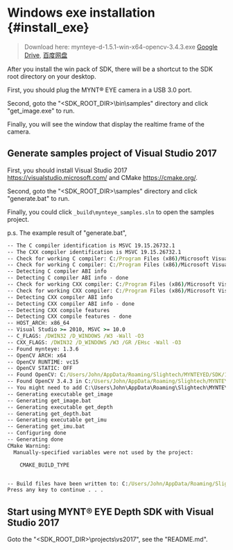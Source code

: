 # Windows exe installation {#install_exe}

> Download here: mynteye-d-1.5.1-win-x64-opencv-3.4.3.exe [Google Drive](https://drive.google.com/open?id=1BICub3c_G-MK9bBEAYgkKrwOvT6f1hbF), [百度网盘](https://pan.baidu.com/s/1Enca8LbbOP21G56-iGLlpQ)

After you install the win pack of SDK, there will be a shortcut to the SDK root directory on your desktop.

First, you should plug the MYNT® EYE camera in a USB 3.0 port.

Second, goto the "<SDK_ROOT_DIR>\bin\samples" directory and click "get_image.exe" to run.

Finally, you will see the window that display the realtime frame of the camera.

## Generate samples project of Visual Studio 2017

First, you should install Visual Studio 2017 <https://visualstudio.microsoft.com/> and CMake <https://cmake.org/>.

Second, goto the "<SDK_ROOT_DIR>\samples" directory and click "generate.bat" to run.

Finally, you could click `_build\mynteye_samples.sln` to open the samples project.

p.s. The example result of "generate.bat",

```cmd
-- The C compiler identification is MSVC 19.15.26732.1
-- The CXX compiler identification is MSVC 19.15.26732.1
-- Check for working C compiler: C:/Program Files (x86)/Microsoft Visual Studio/2017/Community/VC/Tools/MSVC/14.15.26726/bin/Hostx86/x64/cl.exe
-- Check for working C compiler: C:/Program Files (x86)/Microsoft Visual Studio/2017/Community/VC/Tools/MSVC/14.15.26726/bin/Hostx86/x64/cl.exe -- works
-- Detecting C compiler ABI info
-- Detecting C compiler ABI info - done
-- Check for working CXX compiler: C:/Program Files (x86)/Microsoft Visual Studio/2017/Community/VC/Tools/MSVC/14.15.26726/bin/Hostx86/x64/cl.exe
-- Check for working CXX compiler: C:/Program Files (x86)/Microsoft Visual Studio/2017/Community/VC/Tools/MSVC/14.15.26726/bin/Hostx86/x64/cl.exe -- works
-- Detecting CXX compiler ABI info
-- Detecting CXX compiler ABI info - done
-- Detecting CXX compile features
-- Detecting CXX compile features - done
-- HOST_ARCH: x86_64
-- Visual Studio >= 2010, MSVC >= 10.0
-- C_FLAGS: /DWIN32 /D_WINDOWS /W3 -Wall -O3
-- CXX_FLAGS: /DWIN32 /D_WINDOWS /W3 /GR /EHsc -Wall -O3
-- Found mynteye: 1.3.6
-- OpenCV ARCH: x64
-- OpenCV RUNTIME: vc15
-- OpenCV STATIC: OFF
-- Found OpenCV: C:/Users/John/AppData/Roaming/Slightech/MYNTEYED/SDK/1.3.6/3rdparty/opencv/build (found version "3.4.3")
-- Found OpenCV 3.4.3 in C:/Users/John/AppData/Roaming/Slightech/MYNTEYED/SDK/1.3.6/3rdparty/opencv/build/x64/vc15/lib
-- You might need to add C:\Users\John\AppData\Roaming\Slightech\MYNTEYED\SDK\1.3.6\3rdparty\opencv\build\x64\vc15\bin to your PATH to be able to run your applications.
-- Generating executable get_image
-- Generating get_image.bat
-- Generating executable get_depth
-- Generating get_depth.bat
-- Generating executable get_imu
-- Generating get_imu.bat
-- Configuring done
-- Generating done
CMake Warning:
  Manually-specified variables were not used by the project:

    CMAKE_BUILD_TYPE


-- Build files have been written to: C:/Users/John/AppData/Roaming/Slightech/MYNTEYED/SDK/1.3.6/samples/_build
Press any key to continue . . .
```

## Start using MYNT® EYE Depth SDK with Visual Studio 2017

Goto the "<SDK_ROOT_DIR>\projects\vs2017", see the "README.md".
